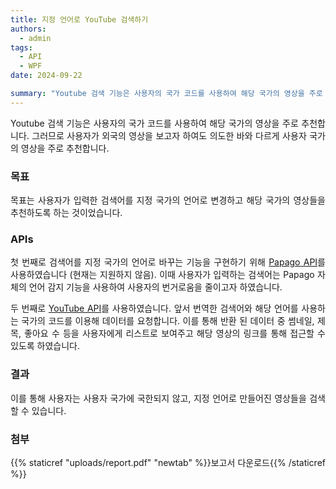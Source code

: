 ```yaml
---
title: 지정 언어로 YouTube 검색하기
authors:
  - admin
tags:
  - API
  - WPF
date: 2024-09-22

summary: "Youtube 검색 기능은 사용자의 국가 코드를 사용하여 해당 국가의 영상을 주로 추천합니다."
---
```


<div style="text-align: justify; word-break: normal; text-justify: inter-word;">

<p>
Youtube 검색 기능은 사용자의 국가 코드를 사용하여 해당 국가의 영상을 주로 추천합니다. 그러므로 사용자가 외국의 영상을 보고자 하여도 의도한 바와 다르게 사용자 국가의 영상을 주로 추천합니다.
</p>

### 목표

<p>
목표는 사용자가 입력한 검색어를 지정 국가의 언어로 변경하고 해당 국가의 영상들을 추천하도록 하는 것이었습니다.
</p>

### APIs

<p>
첫 번째로 검색어를 지정 국가의 언어로 바꾸는 기능을 구현하기 위해 <a href="https://developers.naver.com/docs/papago/README.md">Papago API</a>를 사용하였습니다 (현재는 지원하지 않음). 이때 사용자가 입력하는 검색어는 Papago 자체의 언어 감지 기능을 사용하여 사용자의 번거로움을 줄이고자 하였습니다.

두 번째로 <a href="https://developers.google.com/youtube">YouTube API</a>를 사용하였습니다. 앞서 번역한 검색어와 해당 언어를 사용하는 국가의 코드를 이용해 데이터를 요청합니다. 이를 통해 반환 된 데이터 중 썸네일, 제목, 좋아요 수 등을 사용자에게 리스트로 보여주고 해당 영상의 링크를 통해 접근할 수 있도록 하였습니다.
</p>

### 결과

<p>
이를 통해 사용자는 사용자 국가에 국한되지 않고, 지정 언어로 만들어진 영상들을 검색할 수 있습니다.
</p>

### 첨부

{{% staticref "uploads/report.pdf" "newtab" %}}보고서 다운로드{{% /staticref %}}

</div>